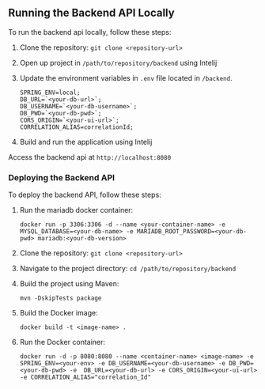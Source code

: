 ## Running the Backend API Locally

To run the backend api locally, follow these steps:

1. Clone the repository: `git clone <repository-url>`

2. Open up project in `/path/to/repository/backend` using Intelij

3. Update the environment variables in `.env` file located in `/backend`. 
    ```
    SPRING_ENV=local;
    DB_URL=`<your-db-url>`;
    DB_USERNAME=`<your-db-username>`;
    DB_PWD=`<your-db-pwd>`;
    CORS_ORIGIN=`<your-ui-url>`;
    CORRELATION_ALIAS=correlationId;
    ```

4. Build and run the application using Intelij

Access the backend api at `http://localhost:8080`

### Deploying the Backend API

To deploy the backend API, follow these steps:
1. Run the mariadb docker container:
    ```
    docker run -p 3306:3306 -d --name <your-container-name> -e MYSQL_DATABASE=<your-db-name> -e MARIADB_ROOT_PASSWORD=<your-db-pwd> mariadb:<your-db-version>
    ```

2. Clone the repository: `git clone <repository-url>`

3. Navigate to the project directory: `cd /path/to/repository/backend`

4. Build the project using Maven:
    ```
    mvn -DskipTests package
    ```

5. Build the Docker image:
    ```
    docker build -t <image-name> .
    ```
6. Run the Docker container:
    ```
    docker run -d -p 8080:8080 --name <container-name> <image-name> -e SPRING_ENV=<your-env> -e DB_USERNAME=<your-db-username> -e DB_PWD=<your-db-pwd> -e  DB_URL=<your-db-url> -e CORS_ORIGIN=<your-ui-url> -e CORRELATION_ALIAS="correlation_Id"
    ```
